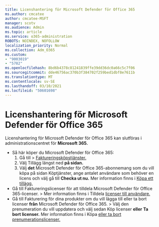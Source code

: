 ```yaml
---
title: Licenshantering för Microsoft Defender för Office 365
ms.author: cmcatee
author: cmcatee-MSFT
manager: scotv
ms.audience: Admin
ms.topic: article
ms.service: o365-administration
ROBOTS: NOINDEX, NOFOLLOW
localization_priority: Normal
ms.collection: Adm_O365
ms.custom:
- "9003019"
- "5782"
ms.openlocfilehash: 8bd6b4378c81241839ffe39dd36dc0a66c5c7f06
ms.sourcegitcommit: dde46756ac370b3f384702f259bed1dbf8e7611b
ms.translationtype: MT
ms.contentlocale: sv-SE
ms.lasthandoff: 03/10/2021
ms.locfileid: "50601698"
---
```

# <a name="microsoft-defender-for-office-365-license-management"></a>Licenshantering för Microsoft Defender för Office 365

Licenshantering för Microsoft Defender för Office 365 kan slutföras i administrationscentret för **Microsoft 365.**

- Så här köper du Microsoft Defender för Office 365:
    1. Gå till  >  [Faktureringsköpstjänster.](https://go.microsoft.com/fwlink/p/?linkid=868433)
    2. Välj Tillägg längst ned **på sidan.**
    3. Välj **det** Microsoft Defender för Office 365-abonnemang som du vill köpa på sidan Köptjänster, ange antalet användare som behöver en licens och välj gå till **Checka ut nu.** Mer information finns i [Köpa ett tillägg.](https://docs.microsoft.com/microsoft-365/commerce/buy-or-edit-an-add-on)
- Gå till Faktureringslicenser för att tilldela Microsoft Defender för Office 365-licenser.  >   Mer information finns i Tilldela [licenser till användare.](https://docs.microsoft.com/microsoft-365/admin/manage/assign-licenses-to-users)
- Gå till Fakturering för dina produkter om du vill lägga till eller ta bort licenser **från** Microsoft Defender för Office 365.  >   Välj den prenumeration du vill uppdatera och välj sedan Köp licenser **eller** **Ta bort licenser.** Mer information finns i Köpa [eller ta bort prenumerationslicenser.](https://docs.microsoft.com/microsoft-365/commerce/licenses/buy-licenses)